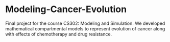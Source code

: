 # Modeling-Cancer-Evolution
Final project for the course CS302: Modeling and Simulation. 
We developed mathematical compartmental models to represent evolution of cancer along with effects of chemotherapy and drug resistance.
